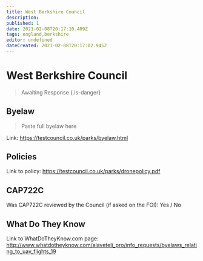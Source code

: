 ```yaml
---
title: West Berkshire Council
description:
published: 1
date: 2021-02-08T20:17:10.409Z
tags: england,berkshire
editor: undefined
dateCreated: 2021-02-08T20:17:02.945Z
---
```


# West Berkshire Council
>  Awaiting Response
> {.is-danger}

## Byelaw
> Paste full byelaw here

Link:
https://testcouncil.co.uk/parks/byelaw.html

## Policies
Link to policy:
https://testcouncil.co.uk/parks/dronepolicy.pdf

## CAP722C

Was CAP722C reviewed by the Council (if asked on the FOI): Yes / No

## What Do They Know

Link to WhatDoTheyKnow.com page:
http://www.whatdotheyknow.com/alaveteli_pro/info_requests/byelaws_relating_to_uav_flights_19

